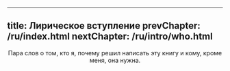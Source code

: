 ----
title: Лирическое вступление
prevChapter: /ru/index.html
nextChapter: /ru/intro/who.html
----

<p align="center">Пара слов о том, кто я, почему решил написать эту книгу и кому, кроме меня, она нужна.</p>
